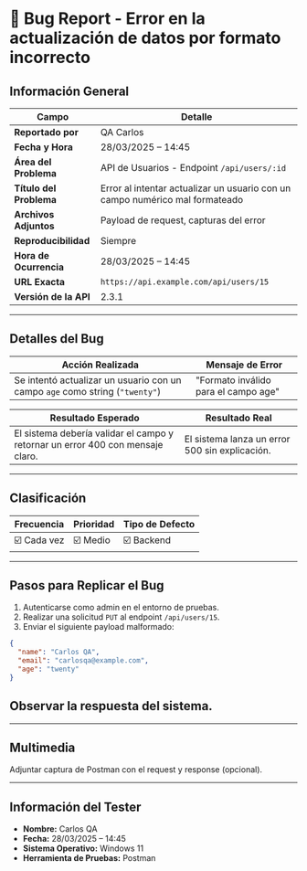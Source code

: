 # 🐞 Bug Report - Error en la actualización de datos por formato incorrecto

## Información General

| Campo                | Detalle                                                  |
|----------------------|----------------------------------------------------------|
| **Reportado por**    | QA Carlos                                                |
| **Fecha y Hora**     | 28/03/2025 – 14:45                                       |
| **Área del Problema**| API de Usuarios - Endpoint `/api/users/:id`             |
| **Título del Problema** | Error al intentar actualizar un usuario con un campo numérico mal formateado |
| **Archivos Adjuntos**| Payload de request, capturas del error                   |
| **Reproducibilidad** | Siempre                                                  |
| **Hora de Ocurrencia** | 28/03/2025 – 14:45                                     |
| **URL Exacta**       | `https://api.example.com/api/users/15`                  |
| **Versión de la API**| 2.3.1                                                    |

---

## Detalles del Bug

| Acción Realizada                                                                 | Mensaje de Error                     |
|----------------------------------------------------------------------------------|--------------------------------------|
| Se intentó actualizar un usuario con un campo `age` como string (`"twenty"`)    | "Formato inválido para el campo age" |

| Resultado Esperado                                                               | Resultado Real                                   |
|----------------------------------------------------------------------------------|--------------------------------------------------|
| El sistema debería validar el campo y retornar un error 400 con mensaje claro.  | El sistema lanza un error 500 sin explicación.   |

---

## Clasificación

| Frecuencia     | Prioridad | Tipo de Defecto |
|----------------|-----------|-----------------|
| ☑️ Cada vez    | ☑️ Medio  | ☑️ Backend       |

---

## Pasos para Replicar el Bug

1. Autenticarse como admin en el entorno de pruebas.
2. Realizar una solicitud `PUT` al endpoint `/api/users/15`.
3. Enviar el siguiente payload malformado:

```json
{
  "name": "Carlos QA",
  "email": "carlosqa@example.com",
  "age": "twenty"
}
```

## Observar la respuesta del sistema.

---

## Multimedia

Adjuntar captura de Postman con el request y response (opcional).

---

## Información del Tester

- **Nombre:** Carlos QA  
- **Fecha:** 28/03/2025 – 14:45  
- **Sistema Operativo:** Windows 11  
- **Herramienta de Pruebas:** Postman  